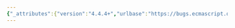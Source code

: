 ```yaml
---
{"_attributes":{"version":"4.4.4+","urlbase":"https://bugs.ecmascript.org/","maintainer":"dherman@mozilla.com"},"bug":{"bug_id":4209,"creation_ts":"2015-03-24 21:55:00 -0700","short_desc":"\"accomplish by modify\" grammar error in B.3.5","delta_ts":"2015-04-03 12:35:33 -0700","product":"Draft for 6th Edition","component":"editorial issue","version":"Rev 36: March 17, 2015 Release Candidate 3","rep_platform":"All","op_sys":"All","bug_status":"RESOLVED","resolution":"FIXED","priority":"Normal","bug_severity":"minor","everconfirmed":true,"reporter":{"uid":"bugs.ecmascript","name":"Michael Ficarra"},"assigned_to":{"uid":"allen","name":"Allen Wirfs-Brock"},"long_desc":[{"commentid":13925,"comment_count":0,"who":{"uid":"bugs.ecmascript","name":"Michael Ficarra"},"bug_when":"2015-03-24 21:55:20 -0700","thetext":"B.3.5 contains the text \"This change is accomplish by modify the algorithm of 18.2.1.2 as follows:\" but should probably read \"This change is accomplished by modifying the algorithm of 18.2.1.2 as follows:\"."},{"commentid":13978,"comment_count":1,"who":{"uid":"allen","name":"Allen Wirfs-Brock"},"bug_when":"2015-04-01 09:13:24 -0700","thetext":"fixed in rev37 editor's draft"},{"commentid":14063,"comment_count":2,"who":{"uid":"allen","name":"Allen Wirfs-Brock"},"bug_when":"2015-04-03 12:35:33 -0700","thetext":"In Rev37"}]}}
---
```

